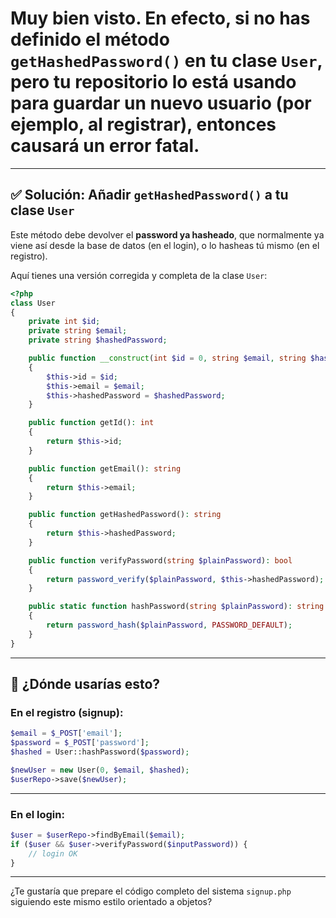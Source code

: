 # Muy bien visto. En efecto, si no has definido el método `getHashedPassword()` en tu clase `User`, pero tu repositorio lo está usando para guardar un nuevo usuario (por ejemplo, al registrar), entonces causará un **error fatal**.

---

## ✅ Solución: Añadir `getHashedPassword()` a tu clase `User`

Este método debe devolver el **password ya hasheado**, que normalmente ya viene así desde la base de datos (en el login), o lo hasheas tú mismo (en el registro).

Aquí tienes una versión corregida y completa de la clase `User`:

```php
<?php
class User
{
    private int $id;
    private string $email;
    private string $hashedPassword;

    public function __construct(int $id = 0, string $email, string $hashedPassword)
    {
        $this->id = $id;
        $this->email = $email;
        $this->hashedPassword = $hashedPassword;
    }

    public function getId(): int
    {
        return $this->id;
    }

    public function getEmail(): string
    {
        return $this->email;
    }

    public function getHashedPassword(): string
    {
        return $this->hashedPassword;
    }

    public function verifyPassword(string $plainPassword): bool
    {
        return password_verify($plainPassword, $this->hashedPassword);
    }

    public static function hashPassword(string $plainPassword): string
    {
        return password_hash($plainPassword, PASSWORD_DEFAULT);
    }
}
```

---

## 🔁 ¿Dónde usarías esto?

### En el registro (signup):

```php
$email = $_POST['email'];
$password = $_POST['password'];
$hashed = User::hashPassword($password);

$newUser = new User(0, $email, $hashed);
$userRepo->save($newUser);
```

---

### En el login:

```php
$user = $userRepo->findByEmail($email);
if ($user && $user->verifyPassword($inputPassword)) {
    // login OK
}
```

---

¿Te gustaría que prepare el código completo del sistema `signup.php` siguiendo este mismo estilo orientado a objetos?
